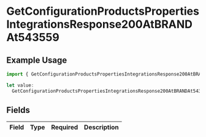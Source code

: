 # GetConfigurationProductsPropertiesIntegrationsResponse200AtBRANDAt543559

## Example Usage

```typescript
import { GetConfigurationProductsPropertiesIntegrationsResponse200AtBRANDAt543559 } from "@vercel/sdk/models/getconfigurationproductsop.js";

let value:
  GetConfigurationProductsPropertiesIntegrationsResponse200AtBRANDAt543559 = {};
```

## Fields

| Field       | Type        | Required    | Description |
| ----------- | ----------- | ----------- | ----------- |